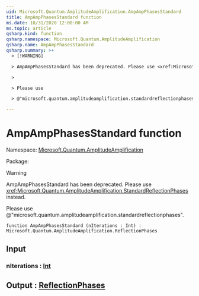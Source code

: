 ```yaml
---
uid: Microsoft.Quantum.AmplitudeAmplification.AmpAmpPhasesStandard
title: AmpAmpPhasesStandard function
ms.date: 10/31/2020 12:00:00 AM
ms.topic: article
qsharp.kind: function
qsharp.namespace: Microsoft.Quantum.AmplitudeAmplification
qsharp.name: AmpAmpPhasesStandard
qsharp.summary: >+
  > [!WARNING]

  > AmpAmpPhasesStandard has been deprecated. Please use <xref:Microsoft.Quantum.AmplitudeAmplification.StandardReflectionPhases> instead.

  >

  > Please use

  > @"microsoft.quantum.amplitudeamplification.standardreflectionphases".

---
```


# AmpAmpPhasesStandard function

Namespace: [Microsoft.Quantum.AmplitudeAmplification](xref:Microsoft.Quantum.AmplitudeAmplification)

Package: [](https://nuget.org/packages/)


> [!WARNING]
> AmpAmpPhasesStandard has been deprecated. Please use <xref:Microsoft.Quantum.AmplitudeAmplification.StandardReflectionPhases> instead.
>
> Please use
> @"microsoft.quantum.amplitudeamplification.standardreflectionphases".



```qsharp
function AmpAmpPhasesStandard (nIterations : Int) : Microsoft.Quantum.AmplitudeAmplification.ReflectionPhases
```


## Input

### nIterations : [Int](xref:microsoft.quantum.lang-ref.int)





## Output : [ReflectionPhases](xref:Microsoft.Quantum.AmplitudeAmplification.ReflectionPhases)

